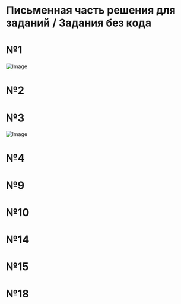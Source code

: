 # Письменная часть решения для заданий / Задания без кода
# №1
![Image](https://github.com/user-attachments/assets/dda55aae-3327-426d-a690-a54d8588a86b)
# №2

# №3
![Image](https://github.com/user-attachments/assets/9e658d5e-0c2c-400a-b007-0b08241309b5)
# №4

# №9

# №10

# №14

# №15

# №18
